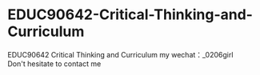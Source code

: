 # EDUC90642-Critical-Thinking-and-Curriculum
EDUC90642 Critical Thinking and Curriculum my wechat：_0206girl Don't hesitate to contact me

